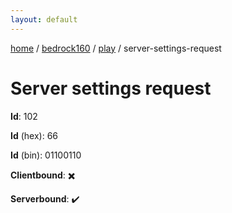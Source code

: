 ```yaml
---
layout: default
---
```


[home](/)  /  [bedrock160](/protocol/bedrock160)  /  [play](/protocol/bedrock160/play)  /  server-settings-request

# Server settings request

**Id**: 102

**Id** (hex): 66

**Id** (bin): 01100110

**Clientbound**: ✖️

**Serverbound**: ✔️
